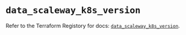 # `data_scaleway_k8s_version`

Refer to the Terraform Registory for docs: [`data_scaleway_k8s_version`](https://registry.terraform.io/providers/scaleway/scaleway/2.22.0/docs/data-sources/k8s_version).

